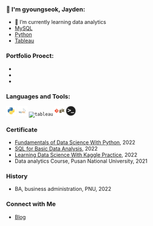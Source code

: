 ### 👋 I'm gyoungseok, Jayden:
- 🌱 I’m currently learning data analytics
- [MySQL](https://github.com/gyoungseok/SQL)
- [Python](https://github.com/gyoungseok/Python)
- [Tableau](https://public.tableau.com/app/profile/jayden)


### Portfolio Proect:
- 
-
-


### Languages and Tools:
<code><img height="27" src="https://raw.githubusercontent.com/github/explore/80688e429a7d4ef2fca1e82350fe8e3517d3494d/topics/python/python.png" alt="python"></code>
<code><img height="27" src='https://raw.githubusercontent.com/github/explore/80688e429a7d4ef2fca1e82350fe8e3517d3494d/topics/mysql/mysql.png' alt='mysql'></code>
<code><img height="27" src="https://freepngdesign.com/content/uploads/images/t_tableau-software-5070.png" alt="tableau"></code>
<code><img height="27" src="https://raw.githubusercontent.com/github/explore/80688e429a7d4ef2fca1e82350fe8e3517d3494d/topics/git/git.png" alt="git"></code>
<code><img height="27" src="https://raw.githubusercontent.com/github/explore/80688e429a7d4ef2fca1e82350fe8e3517d3494d/topics/terminal/terminal.png" alt="terminal"></code>


### Certificate
- [Fundamentals of Data Science With Python](https://www.boostcourse.org/certificate/A20221109-086178), 2022
- [SQL for Basic Data Analysis](https://www.boostcourse.org/certificate/A20221102-415347), 2022
- [Learning Data Science With Kaggle Practice](https://www.boostcourse.org/certificate/A20221026-394437?langCode=en), 2022
- Data analytics Course, Pusan National University, 2021


### History
- BA, business administration, PNU, 2022


### Connect with Me
- [Blog](https://blog.naver.com/beingdataanalyst)
